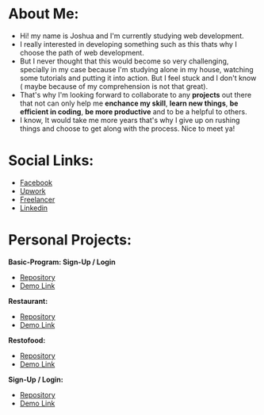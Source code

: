 # About Me:

- Hi! my name is Joshua and I'm currently studying web development. 
- I really interested in developing something such as this thats why I choose the path of web development. 
- But I never thought that this would become so very challenging, specially in my case because I'm studying alone in my house, watching some tutorials and putting it into action. But I feel stuck and I don't know ( maybe because of my comprehension is not that great).
- That's why I'm looking forward to collaborate to any <b>projects</b> out there that not can only help me <b>enchance my skill</b>, <b>learn new things</b>, <b>be efficient in coding</b>, <b>be more productive</b> and to be a helpful to others.
- I know, It would take me more years that's why I give up on rushing things and choose to get along with the process. Nice to meet ya!

# Social Links:
 - <a href="https://www.facebook.com/profile.php?id=100085509979688">Facebook</a> <br>
 - <a href="https://www.upwork.com/freelancers/~01a5e1d8dc372e83b9">Upwork</a> <br>
 - <a href="https://www.freelancer.com/u/jinshin19">Freelancer</a> <br>
 - <a href="https://www.linkedin.com/in/jinshin19">Linkedin</a>

 # Personal Projects:
 <b> Basic-Program: Sign-Up / Login </b>
  - <a href="https://github.com/jinshin19/Basic-Program"> Repository </a> <br>
  - <a href="https://jinshin19.github.io/Basic-Program/"> Demo Link </a> <br>

 <b> Restaurant: </b>
  - <a href="https://github.com/jinshin19/restaurant"> Repository </a> <br>
  - <a href="https://jinshin19.github.io/restaurant/"> Demo Link </a> <br>

 <b> Restofood: </b>
  - <a href="https://github.com/jinshin19/Restofood"> Repository </a> <br>
  - <a href="https://jinshin19.github.io/Restofood/"> Demo Link </a> <br>

 <b> Sign-Up / Login: </b>
  - <a href="https://github.com/jinshin19/Sign-Up-Login"> Repository </a> <br>
  - <a href="https://jinshin19.github.io/Sign-Up-Login/"> Demo Link </a> <br>